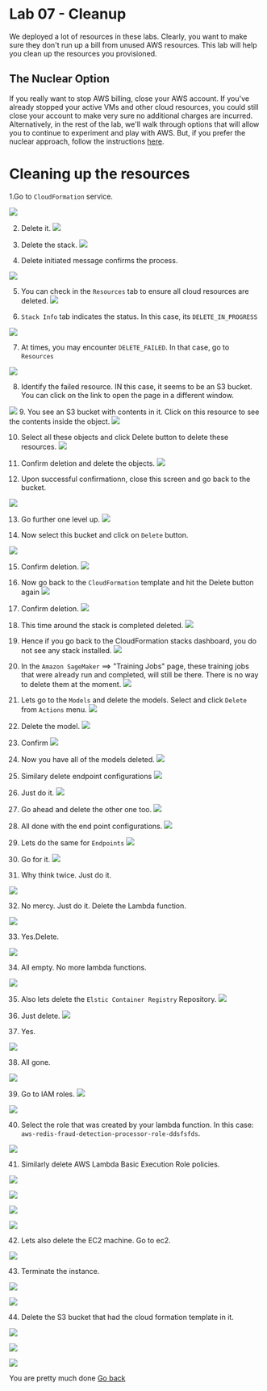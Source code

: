 # Lab 07 - Cleanup

We deployed a lot of resources in these labs.  Clearly, you want to make sure they don't run up a bill from unused AWS resources.  This lab will help you clean up the resources you provisioned.



## The Nuclear Option
If you really want to stop AWS billing, close your AWS account.  If you've already stopped your active VMs and other cloud resources, you could still close your account to make very sure no additional charges are incurred.  Alternatively, in the rest of the lab, we'll walk through options that will allow you to continue to experiment and play with AWS.  But, if you prefer the nuclear approach, follow the instructions [here](https://aws.amazon.com/premiumsupport/knowledge-center/close-aws-account/).



# Cleaning up the resources

1.Go to `CloudFormation` service.

![](images/01-cleanup.png)

2. Delete it.
![](images/02-cleanup.png)

3. Delete the stack.
![](images/03-cleanup.png)

4. Delete initiated message confirms the process.

![](images/04-cleanup.png)

5. You can check in the `Resources` tab to ensure all cloud resources are deleted.
![](images/05-cleanup.png)

6. `Stack Info` tab indicates the status. In this case, its `DELETE_IN_PROGRESS`

![](images/06-cleanup.png)

7. At times, you may encounter `DELETE_FAILED`. In that case, go to `Resources`

![](images/07-cleanup.png)

8. Identify the failed resource. IN this case, it seems to be an S3 bucket. You can click on the link to open the page in a different window.

![](images/08-cleanup.png)
9. You see an S3 bucket with contents in it. Click on this resource to see the contents inside the object.
![](images/09-cleanup.png)

10. Select all these objects and click Delete button to delete these resources.
![](images/10-cleanup.png)

11. Confirm deletion and delete the objects.
![](images/11-cleanup.png)

12. Upon successful confirmationn, close this screen and go back to the bucket.

![](images/12-cleanup.png)

13. Go further one level up.
![](images/13-cleanup.png)

14. Now select this bucket and click on `Delete` button.

![](images/14-cleanup.png)

15. Confirm deletion.
![](images/15-cleanup.png)

16. Now go back to the `CloudFormation` template and hit the Delete button again
![](images/16-cleanup.png)

17. Confirm deletion.
![](images/17-cleanup.png)

18. This time around the stack is completed deleted.
![](images/18-cleanup.png)

19. Hence if you go back to the CloudFormation stacks dashboard, you do not see any stack installed.
![](images/19-cleanup.png)

20. In the `Amazon SageMaker` ==> "Training Jobs" page, these training jobs that were already run and completed, will still be there. There is no way to delete them at the moment.
![](images/20-cleanup.png)

21. Lets go to the `Models` and delete the models. Select and click `Delete` from `Actions` menu.
![](images/21-cleanup.png)

22. Delete the model.
![](images/22-cleanup.png)

23. Confirm
![](images/23-cleanup.png)

24. Now you have all of the models deleted.
![](images/24-cleanup.png)

25. Similary delete endpoint configurations
![](images/25-cleanup.png)

26. Just do it.
![](images/26-cleanup.png)

27. Go ahead and delete the other one too.
![](images/27-cleanup.png)

28. All done with the end point configurations.
![](images/28-cleanup.png)

29. Lets do the same for `Endpoints`
![](images/29-cleanup.png)

30. Go for it.
![](images/30-cleanup.png)

31. Why think twice. Just do it.

![](images/31-cleanup.png)

32. No mercy. Just do it. Delete the Lambda function.

![](images/32-cleanup.png)

33. Yes.Delete.

![](images/33-cleanup.png)

34. All empty. No more lambda functions.

![](images/34-cleanup.png)

35. Also lets delete the `Elstic Container Registry` Repository.
![](images/35-cleanup.png)

36. Just delete.
![](images/36-cleanup.png)

37. Yes.

![](images/37-cleanup.png)

38. All gone.

![](images/38-cleanup.png)

39. Go to IAM roles.
![](images/39-cleanup.png)

![](images/40-cleanup.png)

40. Select the role that was created by your lambda function. In this case: `aws-redis-fraud-detection-processor-role-ddsfsfds`.

![](images/41-cleanup.png)

41. Similarly delete AWS Lambda Basic Execution Role policies.

![](images/42-cleanup.png)

![](images/43-cleanup.png)

![](images/44-cleanup.png)

![](images/45-cleanup.png)

42. Lets also delete the EC2 machine. Go to ec2.

![](images/46-cleanup.png)

43. Terminate the instance.

![](images/47-cleanup.png)

![](images/48-cleanup.png)

44. Delete the S3 bucket that had the cloud formation template in it.

![](images/49-cleanup.png)

![](images/50-cleanup.png)

![](images/51-cleanup.png)


You are pretty much done  [Go back](..)
